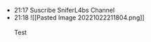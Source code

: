 
- 21:17 Suscribe SniferL4bs Channel<br>
- 21:18 ![[Pasted Image 20221022211804.png]]<br><br>Test<br>